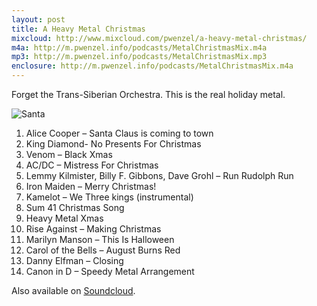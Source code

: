 ```yaml
---
layout: post
title: A Heavy Metal Christmas
mixcloud: http://www.mixcloud.com/pwenzel/a-heavy-metal-christmas/
m4a: http://m.pwenzel.info/podcasts/MetalChristmasMix.m4a
mp3: http://m.pwenzel.info/podcasts/MetalChristmasMix.mp3
enclosure: http://m.pwenzel.info/podcasts/MetalChristmasMix.m4a
---
```


Forget the Trans-Siberian Orchestra. This is the real holiday metal.

![Santa](//images-mix.netdna-ssl.com/w/600/h/600/q/85/upload/images/extaudio/100a5193-ce9e-47c4-88f1-b0c512e22441.jpg)


1. Alice Cooper – Santa Claus is coming to town
2. King Diamond- No Presents For Christmas
3. Venom – Black Xmas
4. AC/DC – Mistress For Christmas
5. Lemmy Kilmister, Billy F. Gibbons, Dave Grohl – Run Rudolph Run
6. Iron Maiden – Merry Christmas!
7. Kamelot – We Three kings (instrumental)
8. Sum 41 Christmas Song
9. Heavy Metal Xmas
10. Rise Against – Making Christmas
11. Marilyn Manson – This Is Halloween
12. Carol of the Bells – August Burns Red
13. Danny Elfman – Closing
14. Canon in D – Speedy Metal Arrangement

Also available on [Soundcloud](https://soundcloud.com/pwenzel/a-heavy-metal-christmas-mix).